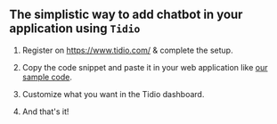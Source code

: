 ## The simplistic way to add chatbot in your application using `Tidio`

1. Register on https://www.tidio.com/ & complete the setup.

2. Copy the code snippet and paste it in your web application like [our sample code](./index.html).

3. Customize what you want in the Tidio dashboard.

4. And that's it!

